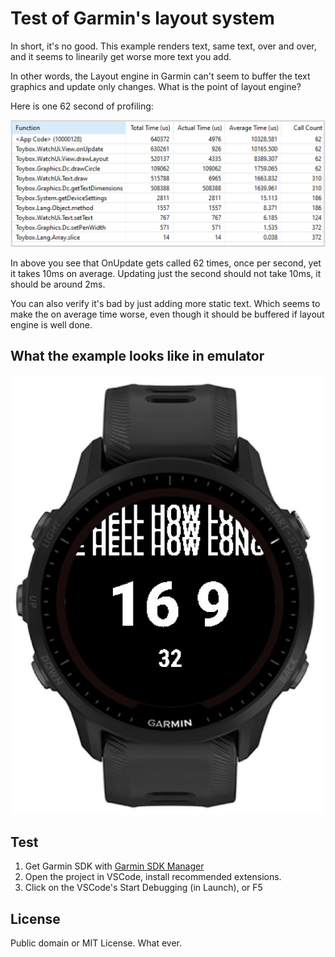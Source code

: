 # Test of Garmin's layout system

In short, it's no good. This example renders text, same text, over and over, and it seems to linearily get worse more text you add.

In other words, the Layout engine in Garmin can't seem to buffer the text graphics and update only changes. What is the point of layout engine?

Here is one 62 second of profiling:

![Profiling 62 seconds](./profiling-62seconds.png)

In above you see that OnUpdate gets called 62 times, once per second, yet it takes 10ms on average. Updating just the second should not take 10ms, it should be around 2ms.

You can also verify it's bad by just adding more static text. Which seems to make the on average time worse, even though it should be buffered if layout engine is well done.

## What the example looks like in emulator

![Example screenshot in emulator](./watch-face.jpg)

## Test

1. Get Garmin SDK with [Garmin SDK Manager](https://developer.garmin.com/connect-iq/sdk/)
2. Open the project in VSCode, install recommended extensions.
3. Click on the VSCode's Start Debugging (in Launch), or F5

## License

Public domain or MIT License. What ever.
